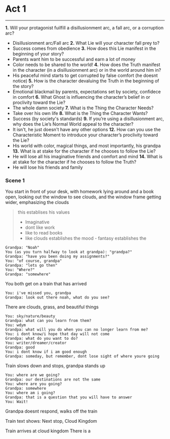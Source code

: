 # Act 1
---
**1.** Will your protagonist fuilfill a disillusionment arc, a fall arc, or a corruption arc?  
- Disillusionment arc/Fall arc
**2.** What Lie will your character fall prey to?  
- Success comes from obedience
**3.** How does this Lie manifest in the beginning of your story?  
- Parents want him to be successful and earn a lot of money
- Color needs to be shared to the world!
**4.** How does the Truth manifest in the character (in a disillusionment arc) or in the world around him in?  
- His peaceful mind starts to get corrupted by false comfort (he doesnt notice)
**5.** How is the character devaluing the Truth in the beginning of the story?  
- Emotional blackmail by parents, expectations set by society, confidece in comfort
**6.** What Ghost is influencing the character’s belief in or proclivity toward the Lie?  
- The whole damn society
**7.** What is the Thing the Character Needs?  
- Take over his own life
**8.** What is the Thing the Character Wants?  
- Success (by society's standards)
**9.** If you’re using a disillusionment arc, why does the Lie’s Normal World appeal to the character?  
- It isn't, he just doesn't have any other options
**12.** How can you use the Characteristic Moment to introduce your character’s proclivity toward the Lie?  
- His world with color, magical things, and most importantly, his grandpa
**13.** What is at stake for the character if he chooses to follow the Lie?  
- He will lose all his imaginative friends and comfort and mind
**14.** What is at stake for the character if he chooses to follow the Truth?
- He will lose his friends and family

### Scene 1
You start in front of your desk, with homework lying around and a book open, looking out the window to see clouds, and the window frame getting wider, emphasizing the clouds

>this establises his values
>	- Imaginative
>	- dont like work
>	- like to read books
>	- like clouds
>establishes the mood - fantasy
>establishes the 

	Grandpa: "Noah"
	You (as you turn halfway to look at grandpa): "grandpa?"
	Grandpa: "have you been doing my assignments?"
	You: "of course, grandpa"
	Grandpa: "lets go then"
	You: "Where?"
	Grandpa: "somewhere"

You both get on a train that has arrived

	You: i've missed you, grandpa
	Grandpa: look out there noah, what do you see?
There are clouds, grass, and beautiful things

	You: sky/nature/beauty
	Grandpa: what can you learn from them?
	You: wdym
	Grandpa: what will you do when you can no longer learn from me?
	You: i dont know/i hope that day will not come
	Grandpa: what do you want to do?
	You: writer/dreamer/creator
	Grandpa: good
	You: i dont know if i am good enough
	Grandpa: someday, but remember, dont lose sight of where youre going
Train slows down and stops, grandpa stands up

	You: where are we going?
	Grandpa: our destinations are not the same
	You: where are you going?
	Grandpa: somewhere
	You: where am i going?
	Grandpa: that is a question that you will have to answer
	You: Wait!
Grandpa doesnt respond, walks off the train

Train text shows: Next stop, Cloud Kingdom

Train arrives at cloud kingdom
There is a 